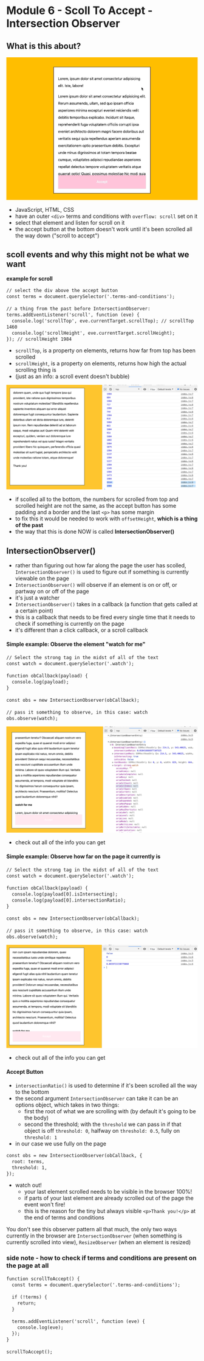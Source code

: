 # Module 6 - Scoll To Accept - Intersection Observer

## What is this about?

![mod 0603](./img/screen-mod0603-000.gif)

- JavaScript, HTML, CSS
- have an outer `<div>` terms and conditions with `overflow: scroll` set on it
- select that element and listen for scroll on it
- the accept button at the bottom doesn't work until it's been scrolled all the way down ("scroll to accept")

## scoll events and why this might not be what we want

**example for scroll**

```
// select the div above the accept button
const terms = document.querySelector('.terms-and-conditions');

// a thing from the past before IntersectionObserver:
terms.addEventListener('scroll', function (eve) {
  console.log('scrollTop', eve.currentTarget.scrollTop); // scrollTop 1460
  console.log('scrollHeight', eve.currentTarget.scrollHeight);
}); // scrollHeight 1984
```

- `scrollTop`, is a property on elements, returns how far from top has been scrolled
- `scrollHeight`, is a property on elements, returns how high the actual scrolling thing is
- (just as an info: a scroll event doesn't bubble)

![mod 0602](./img/screen-mod0603-00.png)

- if scolled all to the bottom, the numbers for scrolled from top and scrolled height are not the same, as the accept button has some padding and a border and the last `<p>` has some margin
- to fix this it would be needed to work with `offsetHeight`, **which is a thing of the past**
- the way that this is done NOW is called **IntersectionObserver()**

## IntersectionObserver()

- rather than figuring out how far along the page the user has scolled, `IntersectionObserver()` is used to figure out if something is currently viewable on the page
- `IntersectionObserver()` will observe if an element is on or off, or partway on or off of the page
- it's just a watcher
- `IntersectionObserver()` takes in a callback (a function that gets called at a certain point)
- this is a callback that needs to be fired every single time that it needs to check if something is currently on the page
- it's different than a click callback, or a scroll callback

#### Simple example: Observe the element "watch for me"

```
// Select the strong tag in the midst of all of the text
const watch = document.querySelector('.watch');

function obCallback(payload) {
  console.log(payload);
}

const obs = new IntersectionObserver(obCallback);

// pass it something to observe, in this case: watch
obs.observe(watch);
```

![mod 0602](./img/screen-mod0603-01.png)

- check out all of the info you can get

#### Simple example: Observe how far on the page it currently is

```
// Select the strong tag in the midst of all of the text
const watch = document.querySelector('.watch');

function obCallback(payload) {
  console.log(payload[0].isIntersecting);
  console.log(payload[0].intersectionRatio);
}

const obs = new IntersectionObserver(obCallback);

// pass it something to observe, in this case: watch
obs.observe(watch);
```

![mod 0602](./img/screen-mod0603-03.png)

- check out all of the info you can get

#### Accept Button

- `intersectionRatio()` is used to determine if it's been scrolled all the way to the bottom
- the second argument `IntersectionObserver` can take it can be an options object, which takes in two things:
  - first the root of what we are scrolling with (by default it's going to be the body)
  - second the threshold; with the `threshold` we can pass in if that object is off `threshold: 0`, halfway on `threshold: 0.5`, fully on `threshold: 1`
- in our case we use fully on the page
```
const obs = new IntersectionObserver(obCallback, {
  root: terms,
  threshold: 1,
});
```
- watch out!
  - your last element scrolled needs to be visible in the browser 100%!
  - if parts of your last element are already scrolled out of the page the event won't fire!
  - this is the reason for the tiny but always visible `<p>Thank you!</p>` at the end of terms and conditions

You don't see this observer pattern all that much, the only two ways currently in the browser are `IntersectionObserver` (when something is currently scrolled into view), `ResizeObserver` (when an element is resized)

### side note - how to check if terms and conditions are present on the page at all

```
function scrollToAccept() {
  const terms = document.querySelector('.terms-and-conditions');

  if (!terms) {
    return;
  }

  terms.addEventListener('scroll', function (eve) {
    console.log(eve);
  });
}

scrollToAccept();
```

